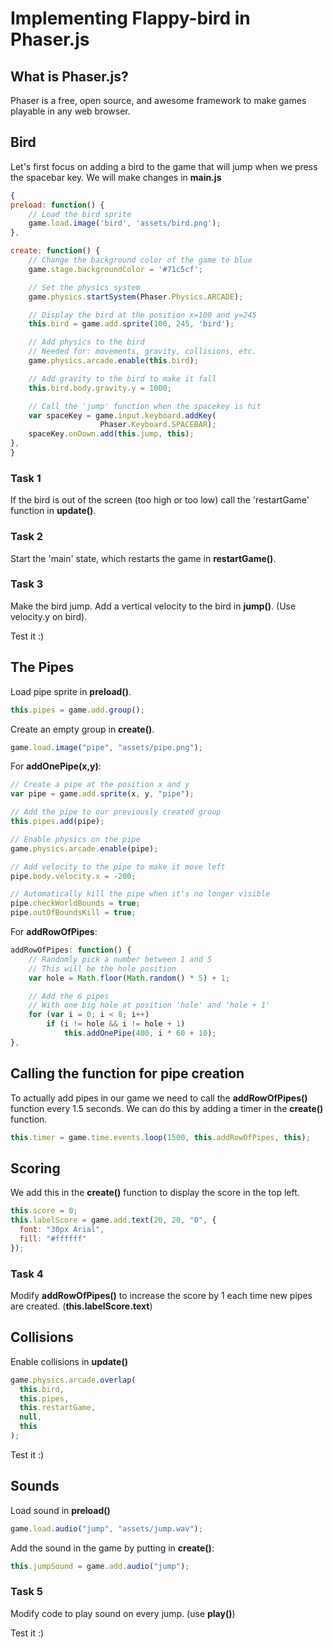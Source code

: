 # Implementing Flappy-bird in Phaser.js

## What is Phaser.js?

Phaser is a free, open source, and awesome framework to make games playable in any web browser.

## Bird

Let's first focus on adding a bird to the game that will jump when we press the spacebar key. We will make changes in **main.js**

```javascript
{
preload: function() {
    // Load the bird sprite
    game.load.image('bird', 'assets/bird.png');
},

create: function() {
    // Change the background color of the game to blue
    game.stage.backgroundColor = '#71c5cf';

    // Set the physics system
    game.physics.startSystem(Phaser.Physics.ARCADE);

    // Display the bird at the position x=100 and y=245
    this.bird = game.add.sprite(100, 245, 'bird');

    // Add physics to the bird
    // Needed for: movements, gravity, collisions, etc.
    game.physics.arcade.enable(this.bird);

    // Add gravity to the bird to make it fall
    this.bird.body.gravity.y = 1000;

    // Call the 'jump' function when the spacekey is hit
    var spaceKey = game.input.keyboard.addKey(
                    Phaser.Keyboard.SPACEBAR);
    spaceKey.onDown.add(this.jump, this);
},
}
```

### Task 1

If the bird is out of the screen (too high or too low) call the 'restartGame' function in **update()**.

### Task 2

Start the 'main' state, which restarts the game in **restartGame()**.

### Task 3

Make the bird jump. Add a vertical velocity to the bird in **jump()**. (Use velocity.y on bird).

Test it :)

## The Pipes

Load pipe sprite in **preload()**.

```javascript
this.pipes = game.add.group();
```

Create an empty group in **create()**.

```javascript
game.load.image("pipe", "assets/pipe.png");
```

For **addOnePipe(x,y)**:

```javascript
// Create a pipe at the position x and y
var pipe = game.add.sprite(x, y, "pipe");

// Add the pipe to our previously created group
this.pipes.add(pipe);

// Enable physics on the pipe
game.physics.arcade.enable(pipe);

// Add velocity to the pipe to make it move left
pipe.body.velocity.x = -200;

// Automatically kill the pipe when it's no longer visible
pipe.checkWorldBounds = true;
pipe.outOfBoundsKill = true;
```

For **addRowOfPipes**:

```javascript
addRowOfPipes: function() {
    // Randomly pick a number between 1 and 5
    // This will be the hole position
    var hole = Math.floor(Math.random() * 5) + 1;

    // Add the 6 pipes
    // With one big hole at position 'hole' and 'hole + 1'
    for (var i = 0; i < 8; i++)
        if (i != hole && i != hole + 1)
            this.addOnePipe(400, i * 60 + 10);
},
```

## Calling the function for pipe creation

To actually add pipes in our game we need to call the **addRowOfPipes()** function every 1.5 seconds. We can do this by adding a timer in the **create()** function.

```javascript
this.timer = game.time.events.loop(1500, this.addRowOfPipes, this);
```

## Scoring

We add this in the **create()** function to display the score in the top left.

```javascript
this.score = 0;
this.labelScore = game.add.text(20, 20, "0", {
  font: "30px Arial",
  fill: "#ffffff"
});
```

### Task 4

Modify **addRowOfPipes()** to increase the score by 1 each time new pipes are created. (**this.labelScore.text**)

## Collisions

Enable collisions in **update()**

```javascript
game.physics.arcade.overlap(
  this.bird,
  this.pipes,
  this.restartGame,
  null,
  this
);
```

Test it :)

## Sounds

Load sound in **preload()**

```javascript
game.load.audio("jump", "assets/jump.wav");
```

Add the sound in the game by putting in **create()**:

```javascript
this.jumpSound = game.add.audio("jump");
```

### Task 5

Modify code to play sound on every jump.
(use **play()**)

Test it :)
